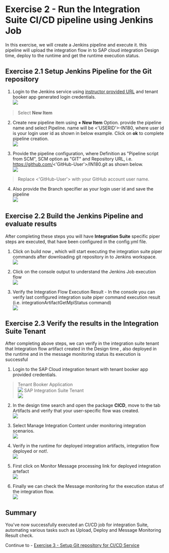 # Exercise 2 - Run the Integration Suite CI/CD pipeline using Jenkins Job

In this exercise, we will create a Jenkins pipeline and execute it. this pipeline will upload the integration flow in to SAP cloud integration Design time, deploy to the runtime and get the runtime execution status.  

## Exercise 2.1 Setup Jenkins Pipeline for the Git repository

1. Login to the Jenkins service using [instructor provided URL](http://3.234.60.205:8080/) and tenant booker app generated login credentials.
<br>![](/exercises/ex2/images/JenkinsLogin.png)
>Select **New Item**

2. Create new pipeline item using **+ New Item** Option. provide the pipeline name and select Pipeline. name will be <'USERID'>-IN180, where user id is your login user id as shown in below example. Click on **ok** to complete pipeline creation.
<br>![](/exercises/ex2/images/createpipeline.png)

3. Provide the pipeline configuration, where Definition as "Pipeline script from SCM", SCM option as "GIT" and Repository URL, i.e. https://github.com/<'GitHub-User'>/IN180.git as shown below.
  <br>![](/exercises/ex2/images/pipelineConfig.png)
 >Replace <'GitHub-User'> with your GitHub account user name.
4. Also provide the Branch specifier as your login user id and save the pipeline
  <br>![](/exercises/ex2/images/branchSpecifier.png)

## Exercise 2.2 Build the Jenkins Pipeline and evaluate results
After completing these steps you will have **Integration Suite** specific piper steps are executed, that have been configured in the config.yml file.

1. Click on build now , which will start executing the integration suite piper commands after downloading git repository in to Jenkins workspace.
  <br>![](/exercises/ex2/images/pipelineBuild.png)

2.	Click on the console output to understand the Jenkins Job execution flow
  <br>![](/exercises/ex2/images/consoleResults.png)

3. Verify the Integration Flow Execution Result - In the console you can verify last configured integration suite piper command execution result (i.e. integrationArtifactGetMplStatus command)
  <br>![](/exercises/ex2/images/mplstatus.png)


## Exercise 2.3 Verify the results in the Integration Suite Tenant

After completing above steps, we can verify in the integration suite tenant that Integration flow artifact created in the Design time , also deployed in the runtime and in the message monitoring status its execution is successful

1. Login to the SAP Cloud integration tenant with tenant booker app provided credentials.
>Tenant Booker Application
<br>![](/exercises/ex2/images/TenantBooker.png)
>SAP Integration Suite Tenant
<br>![](/exercises/ex2/images/cpilogin.png)

2. In the design time search and open the package **CICD**, move to the tab Artifacts and verify that your user-specific flow was created.
<br>![](/exercises/ex2/images/designtime.png)

3. Select Manage Integration Content under monitoring integration scenarios.
<br>![](/exercises/ex2/images/manageIntegrationContent.png)

4. Verify in the runtime for deployed integration artifacts, integration flow deployed or not!.
 <br>![](/exercises/ex2/images/runtime.png)

5. First click on Monitor Message processing link for deployed integration artefact
<br>![](/exercises/ex2/images/MonitorMessageProcessing.png)

6. Finally we can check the Message monitoring for the execution status of the integration flow.
<br>![](/exercises/ex2/images/messagemonitor.png)

## Summary

You've now successfully executed an CI/CD job for integration Suite,  automating various tasks such as Upload, Deploy and Message Monitoring Result check.

Continue to - [Exercise 3 - Setup Git repository for CI/CD Service](../ex3/Setup-Git-repository-for-CICD-Service.md)
